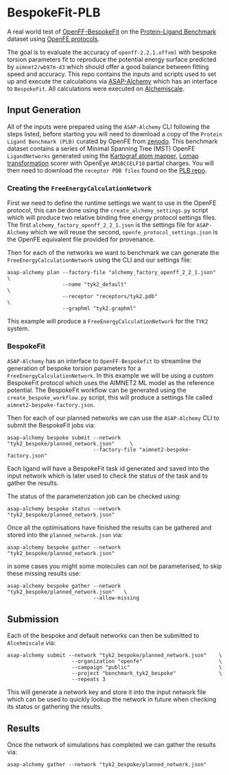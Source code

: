 # BespokeFit-PLB

A real world test of [OpenFF-BespokeFit](https://github.com/openforcefield/openff-bespokefit) on the 
[Protein-Ligand Benchmark](https://github.com/openforcefield/protein-ligand-benchmark) dataset using [OpenFE protocols](https://github.com/OpenFreeEnergy/openfe). 

The goal is to evaluate the accuracy of `openff-2.2.1.offxml` with bespoke torsion parameters fit to reproduce the 
potential energy surface predicted by `aimnet2/wb97m-d3` which should offer a good balance between fitting speed and accuracy.
This repo contains the inputs and scripts used to set up and execute the calculations via [ASAP-Alchemy](https://github.com/asapdiscovery/asapdiscovery)
which has an interface to `BespokeFit`. All calculations were executed on [Alchemiscale](https://github.com/OpenFreeEnergy/alchemiscale).


## Input Generation

All of the inputs were prepared using the `ASAP-Alchemy` CLI following the steps listed, before starting you will need 
to download a copy of the `Protein Ligand Benchmark (PLB)` curated by OpenFE from [zenodo](https://zenodo.org/records/13165855).
This benchmark dataset contains a series of Minimal Spanning Tree (MST) OpenFE `LigandNetworks` generated using the 
[Kartograf atom mapper](https://github.com/OpenFreeEnergy/kartograf), [Lomap transformation](https://github.com/OpenFreeEnergy/Lomap)
scorer with OpenEye `AM1BCCELF10` partial charges. You will then need to download the `receptor PDB files` found on the 
[PLB repo](https://github.com/OpenFreeEnergy/protein-ligand-benchmark/tree/main/data).


### Creating the `FreeEnergyCalculationNetwork`

 First we need to define the runtime settings we want to use in the OpenFE protocol, this can be done using the 
 `create_alchemy_settings.py` script which will produce two relative binding free energy protocol settings files. The 
 first `alchemy_factory_openff_2_2_1.json` is the settings file for `ASAP-Alchemy` which we will reuse the second, 
 `openfe_protocol_settings.json` is the OpenFE equivalent file provided for provenance.
 
Then for each of the networks we want to benchmark we can generate the `FreeEnergyCalculationNetwork` using the CLI and 
our settings file:

```shell
asap-alchemy plan --factory-file "alchemy_factory_openff_2_2_1.json"    \
                  --name "tyk2_default"                                 \
                  --receptor "receptors/tyk2.pdb"                       \
                  --graphml "tyk2.graphml"
```

This example will produce a `FreeEnergyCalculationNetwork` for the `TYK2` system.


### BespokeFit

`ASAP-Alchemy` has an interface to `OpenFF-Bespokefit` to streamline the generation of bespoke torsion parameters for 
a `FreeEnergyCalculationNetwork`. In this example we will be using a custom BespokeFit protocol which uses the AIMNET2 
ML model as the reference potential. The BespokeFit workflow can be generated using the `create_bespoke_workflow.py` 
script, this will produce a settings file called `aimnet2-bespoke-factory.json`.

Then for each of our planned networks we can use the `ASAP-Alchemy` CLI to submit the BespokeFit jobs via:

```shell
asap-alchemy bespoke submit --network "tyk2_bespoke/planned_network.json"     \
                            --factory-file "aimnet2-bespoke-factory.json"
```

Each ligand will have a BespokeFit task id generated and saved into the input network which is later used to check the 
status of the task and to gather the results.

The status of the parameterization job can be checked using:

```shell
asap-alchemy bespoke status --network "tyk2_bespoke/planned_network.json"
```

Once all the optimisations have finished the results can be gathered and stored into the `planned_netwrok.json` via:

```shell
asap-alchemy bespoke gather --network "tyk2_bespoke/planned_network.json"
```

in some cases you might some molecules can not be parameterised, to skip these missing results use:

```shell
asap-alchemy bespoke gather --network "tyk2_bespoke/planned_network.json"   \
                            --allow-missing
```

## Submission

Each of the bespoke and default networks can then be submitted to `Alcehmiscale` via:

```shell
asap-alchemy submit --network "tyk2_bespoke/planned_network.json"    \
                     --organization "openfe"                         \
                     --campaign "public"                             \
                     --project "benchmark_tyk2_bespoke"              \
                     --repeats 3  
```

This will generate a network key and store it into the input network file which can be used to quickly lookup the 
network in future when checking its status or gathering the results.


## Results

Once the network of simulations has completed we can gather the results via:

```shell
asap-alchemy gather --network "tyk2_bespoke/planned_network.json"
```